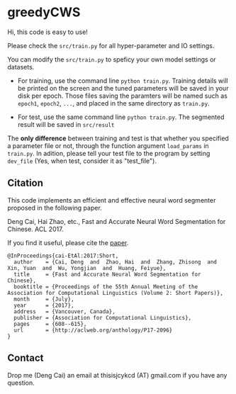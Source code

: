 # greedyCWS

Hi, this code is easy to use!

Please check the `src/train.py` for all hyper-parameter and IO settings.

You can modify the `src/train.py` to speficy your own model settings or datasets.


- For training, use the command line `python train.py`. Training details will be printed on the screen and the tuned parameters will be saved in your disk per epoch. Those files saving the paramters will be named such as `epoch1`, `epoch2`, `...`, and placed in the same directory as `train.py`.

- For test, use the same command line `python train.py`. The segmented result will be saved in `src/result`

The **only difference** between training and test is that whether you specified a parameter file or not, through the function argument `load_params` in `train.py`. In adition, please tell your test file to the program by setting `dev_file` (Yes, when test, consider it as "test_file").


## Citation
This code implements an efficient and effective neural word segmenter proposed in the following paper.

Deng Cai, Hai Zhao, etc., Fast and Accurate Neural Word Segmentation for Chinese. ACL 2017.

If you find it useful, please cite the [paper](http://aclweb.org/anthology/P17-2096).
```
@InProceedings{cai-EtAl:2017:Short,
  author    = {Cai, Deng  and  Zhao, Hai  and  Zhang, Zhisong  and  Xin, Yuan  and  Wu, Yongjian  and  Huang, Feiyue},
  title     = {Fast and Accurate Neural Word Segmentation for Chinese},
  booktitle = {Proceedings of the 55th Annual Meeting of the Association for Computational Linguistics (Volume 2: Short Papers)},
  month     = {July},
  year      = {2017},
  address   = {Vancouver, Canada},
  publisher = {Association for Computational Linguistics},
  pages     = {608--615},
  url       = {http://aclweb.org/anthology/P17-2096}
}
```

## Contact
Drop me (Deng Cai) an email at thisisjcykcd (AT) gmail.com if you have any question.


